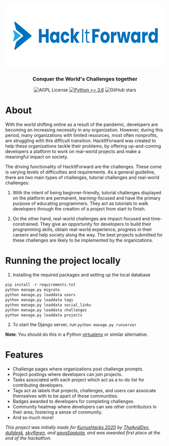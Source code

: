<p align=center>
    <img alt="Cloak Logo" src="app/static/img/logo-with-name-horizontal.png" height="200px">
    <h3 align=center>Conquer the World's Challenges together</h3>
</p>
<p align=center>
    <img alt="AGPL License" src="https://img.shields.io/github/license/theaviddev/stratus">
    <a target="_blank" href="https://www.python.org/downloads/" title="Python version"><img alt="Python >= 3.6" src="https://img.shields.io/badge/python-%3E=_3.6-green.svg"></a>
    <img alt="GitHub stars" src="https://img.shields.io/github/stars/theaviddev/cloak">
</p>

# About

With the world shifting online as a result of the pandemic, developers are becoming an increasing necessity in any organization. However, during this period, many organizations with limited resources, most often nonprofits, are struggling with this difficult transition. HackItForward was created to help these organizations tackle their problems, by offering up-and-coming developers a platform to work on real-world projects and make a meaningful impact on society.

The driving functionality of HackItForward are the challenges. These come is varying levels of difficulties and requirements. As a general guideline, there are two main types of challenges, tutorial challenges and real-world challenges:

1. With the intent of being beginner-friendly, tutorial challenges displayed on the platform are permanent, learning-focused and have the primary purpose of educating programmers. They act as tutorials to walk developers through the creation of a project from start to finish.

2. On the other hand, real-world challenges are impact-focused and time-constrained. They give an opportunity for developers to build their programming skills, obtain real-world experience, progress in their careers and help society along the way. The best projects submitted for these challenges are likely to be implemented by the organizations.


# Running the project locally

1. Installing the required packages and setting up the local database
```
pip install -r requirements.txt
python manage.py migrate
python manage.py loaddata users
python manage.py loaddata tags
python manage.py loaddata social_links
python manage.py loaddata challenges
python manage.py loaddata projects
```
2. To start the Django server, run `python manage.py runserver`

**Note**: You should do this in a Python [virtualenv](https://virtualenv.pypa.io/en/stable/) or similar alternative.

# Features

 - Challenge pages where organizations post challenge prompts.
 - Project postings where developers can join projects.
 - Tasks associated with each project which act as a to-do list for contributing developers.
 - Tags act as labels that projects, challenges, and users can assoicate themselves with to be apart of those communities.
 - Badges awarded to developers for completing challenges.
 - Community heatmap where developers can see other contributors in their area, fostering a sense of community.
 - And so much more!

 *This project was initially made for [KuriusHacks 2020](https://www.kurius.ca/kuriushacks) by [TheAvidDev](https://github.com/TheAvidDev/), [dulldesk](https://github.com/dulldesk/), [skyflaren](https://github.com/skyflaren/), and [aavaSapkota](https://github.com/aavaSapkota), and was awarded first place at the end of the hackathon.*
